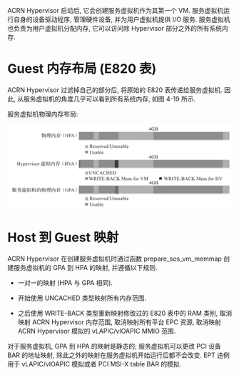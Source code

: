 
ACRN Hypervisor 启动后, 它会创建服务虚拟机作为其第一个 VM. 服务虚拟机运行自身的设备驱动程序, 管理硬件设备, 并为用户虚拟机提供 I/O 服务. 服务虚拟机也负责为用户虚拟机分配内存, 它可以访问除 Hypervisor 部分之外的所有系统内存.

# Guest 内存布局 (E820 表)

ACRN Hypervisor 过滤掉自己的部分后, 将原始的 E820 表传递给服务虚拟机. 因此, 从服务虚拟机的角度几乎可以看到所有系统内存, 如图 4-19 所示.

服务虚拟机物理内存布局:

![2024-10-23-19-29-06.png](./images/2024-10-23-19-29-06.png)

# Host 到 Guest 映射

ACRN Hypervisor 在创建服务虚拟机时通过函数 prepare_sos_vm_memmap 创建服务虚拟机的 GPA 到 HPA 的映射, 并遵循以下规则.

* 一对一的映射 (HPA 与 GPA 相同)​.

* 开始使用 UNCACHED 类型映射所有内存范围.

* 之后使用 WRITE-BACK 类型重新映射修改过的 E820 表中的 RAM 类别, 取消映射 ACRN Hypervisor 内存范围, 取消映射所有平台 EPC 资源, 取消映射 ACRN Hypervisor 模拟的 vLAPIC/vIOAPIC MMIO 范围.

对于服务虚拟机, GPA 到 HPA 的映射是静态的; 服务虚拟机可以更改 PCI 设备 BAR 的地址映射, 除此之外的映射在服务虚拟机开始运行后都不会改变. EPT 违例用于 vLAPIC/vIOAPIC 模拟或者 PCI MSI-X table BAR 的模拟.

